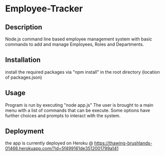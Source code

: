 # Employee-Tracker

## Description
Node.js command line based employee management system with basic commands to add and manage Employees, Roles and Departments.


## Installation

install the required packages via "npm install" in the root directory (location of packages.json)

## Usage 

Program is run by executing "node app.js"
The user is brought to a main menu with a list of commands that can be execute. Some options have further choices and prompts to interact with the system.


## Deployment

the app is currently deployed on Heroku @ https://thawing-brushlands-01466.herokuapp.com/?id=5f499161de3512001799a141

